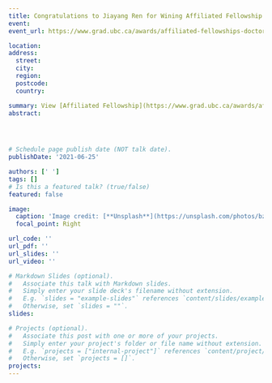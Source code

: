 ```yaml
---
title: Congratulations to Jiayang Ren for Wining Affiliated Fellowship
event: 
event_url: https://www.grad.ubc.ca/awards/affiliated-fellowships-doctoral-program

location:  
address:
  street:  
  city:  
  region:  
  postcode:  
  country:  

summary: View [Affiliated Fellowship](https://www.grad.ubc.ca/awards/affiliated-fellowships-doctoral-program)
abstract:  


 

# Schedule page publish date (NOT talk date).
publishDate: '2021-06-25'

authors: [' ']
tags: []
# Is this a featured talk? (true/false)
featured: false

image:
  caption: 'Image credit: [**Unsplash**](https://unsplash.com/photos/bzdhc5b3Bxs)'
  focal_point: Right

url_code: ''
url_pdf: '' 
url_slides: ''
url_video: ''

# Markdown Slides (optional).
#   Associate this talk with Markdown slides.
#   Simply enter your slide deck's filename without extension.
#   E.g. `slides = "example-slides"` references `content/slides/example-slides.md`.
#   Otherwise, set `slides = ""`.
slides:

# Projects (optional).
#   Associate this post with one or more of your projects.
#   Simply enter your project's folder or file name without extension.
#   E.g. `projects = ["internal-project"]` references `content/project/deep-learning/index.md`.
#   Otherwise, set `projects = []`.
projects:
---
```

